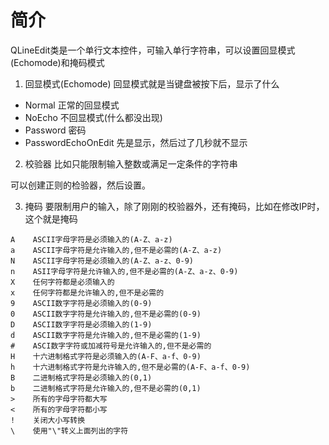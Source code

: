 # 简介

QLineEdit类是一个单行文本控件，可输入单行字符串，可以设置回显模式(Echomode)和掩码模式
1. 回显模式(Echomode)
回显模式就是当键盘被按下后，显示了什么

- Normal 正常的回显模式
- NoEcho 不回显模式(什么都没出现)
- Password 密码
- PasswordEchoOnEdit 先是显示，然后过了几秒就不显示


2. 校验器
比如只能限制输入整数或满足一定条件的字符串

可以创建正则的检验器，然后设置。

3. 掩码
要限制用户的输入，除了刚刚的校验器外，还有掩码，比如在修改IP时，这个就是掩码
```
A    ASCII字母字符是必须输入的(A-Z、a-z)
a    ASCII字母字符是允许输入的,但不是必需的(A-Z、a-z)
N    ASCII字母字符是必须输入的(A-Z、a-z、0-9)
n    ASII字母字符是允许输入的,但不是必需的(A-Z、a-z、0-9)
X    任何字符都是必须输入的
x    任何字符都是允许输入的,但不是必需的
9    ASCII数字字符是必须输入的(0-9)
0    ASCII数字字符是允许输入的,但不是必需的(0-9)
D    ASCII数字字符是必须输入的(1-9)
d    ASCII数字字符是允许输入的,但不是必需的(1-9)
#    ASCI数字字符或加减符号是允许输入的,但不是必需的
H    十六进制格式字符是必须输入的(A-F、a-f、0-9)
h    十六进制格式字符是允许输入的,但不是必需的(A-F、a-f、0-9)
B    二进制格式字符是必须输入的(0,1)
b    二进制格式字符是允许输入的,但不是必需的(0,1)
>    所有的字母字符都大写
<    所有的字母字符都小写
!    关闭大小写转换
\    使用"\"转义上面列出的字符
```